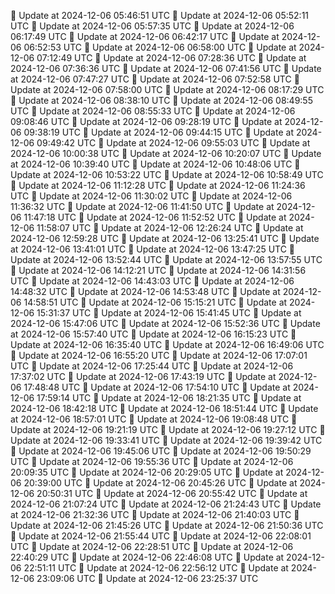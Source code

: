 🔄 Update at 2024-12-06 05:46:51 UTC
🔄 Update at 2024-12-06 05:52:11 UTC
🔄 Update at 2024-12-06 05:57:35 UTC
🔄 Update at 2024-12-06 06:17:49 UTC
🔄 Update at 2024-12-06 06:42:17 UTC
🔄 Update at 2024-12-06 06:52:53 UTC
🔄 Update at 2024-12-06 06:58:00 UTC
🔄 Update at 2024-12-06 07:12:49 UTC
🔄 Update at 2024-12-06 07:28:36 UTC
🔄 Update at 2024-12-06 07:36:36 UTC
🔄 Update at 2024-12-06 07:41:56 UTC
🔄 Update at 2024-12-06 07:47:27 UTC
🔄 Update at 2024-12-06 07:52:58 UTC
🔄 Update at 2024-12-06 07:58:00 UTC
🔄 Update at 2024-12-06 08:17:29 UTC
🔄 Update at 2024-12-06 08:38:10 UTC
🔄 Update at 2024-12-06 08:49:55 UTC
🔄 Update at 2024-12-06 08:55:33 UTC
🔄 Update at 2024-12-06 09:08:46 UTC
🔄 Update at 2024-12-06 09:28:19 UTC
🔄 Update at 2024-12-06 09:38:19 UTC
🔄 Update at 2024-12-06 09:44:15 UTC
🔄 Update at 2024-12-06 09:49:42 UTC
🔄 Update at 2024-12-06 09:55:03 UTC
🔄 Update at 2024-12-06 10:00:38 UTC
🔄 Update at 2024-12-06 10:20:07 UTC
🔄 Update at 2024-12-06 10:39:40 UTC
🔄 Update at 2024-12-06 10:48:06 UTC
🔄 Update at 2024-12-06 10:53:22 UTC
🔄 Update at 2024-12-06 10:58:49 UTC
🔄 Update at 2024-12-06 11:12:28 UTC
🔄 Update at 2024-12-06 11:24:36 UTC
🔄 Update at 2024-12-06 11:30:02 UTC
🔄 Update at 2024-12-06 11:36:32 UTC
🔄 Update at 2024-12-06 11:41:50 UTC
🔄 Update at 2024-12-06 11:47:18 UTC
🔄 Update at 2024-12-06 11:52:52 UTC
🔄 Update at 2024-12-06 11:58:07 UTC
🔄 Update at 2024-12-06 12:26:24 UTC
🔄 Update at 2024-12-06 12:59:28 UTC
🔄 Update at 2024-12-06 13:25:41 UTC
🔄 Update at 2024-12-06 13:41:01 UTC
🔄 Update at 2024-12-06 13:47:25 UTC
🔄 Update at 2024-12-06 13:52:44 UTC
🔄 Update at 2024-12-06 13:57:55 UTC
🔄 Update at 2024-12-06 14:12:21 UTC
🔄 Update at 2024-12-06 14:31:56 UTC
🔄 Update at 2024-12-06 14:43:03 UTC
🔄 Update at 2024-12-06 14:48:32 UTC
🔄 Update at 2024-12-06 14:53:48 UTC
🔄 Update at 2024-12-06 14:58:51 UTC
🔄 Update at 2024-12-06 15:15:21 UTC
🔄 Update at 2024-12-06 15:31:37 UTC
🔄 Update at 2024-12-06 15:41:45 UTC
🔄 Update at 2024-12-06 15:47:06 UTC
🔄 Update at 2024-12-06 15:52:36 UTC
🔄 Update at 2024-12-06 15:57:40 UTC
🔄 Update at 2024-12-06 16:15:23 UTC
🔄 Update at 2024-12-06 16:35:40 UTC
🔄 Update at 2024-12-06 16:49:06 UTC
🔄 Update at 2024-12-06 16:55:20 UTC
🔄 Update at 2024-12-06 17:07:01 UTC
🔄 Update at 2024-12-06 17:25:44 UTC
🔄 Update at 2024-12-06 17:37:02 UTC
🔄 Update at 2024-12-06 17:43:19 UTC
🔄 Update at 2024-12-06 17:48:48 UTC
🔄 Update at 2024-12-06 17:54:10 UTC
🔄 Update at 2024-12-06 17:59:14 UTC
🔄 Update at 2024-12-06 18:21:35 UTC
🔄 Update at 2024-12-06 18:42:18 UTC
🔄 Update at 2024-12-06 18:51:44 UTC
🔄 Update at 2024-12-06 18:57:01 UTC
🔄 Update at 2024-12-06 19:08:48 UTC
🔄 Update at 2024-12-06 19:21:19 UTC
🔄 Update at 2024-12-06 19:27:12 UTC
🔄 Update at 2024-12-06 19:33:41 UTC
🔄 Update at 2024-12-06 19:39:42 UTC
🔄 Update at 2024-12-06 19:45:06 UTC
🔄 Update at 2024-12-06 19:50:29 UTC
🔄 Update at 2024-12-06 19:55:36 UTC
🔄 Update at 2024-12-06 20:09:35 UTC
🔄 Update at 2024-12-06 20:29:05 UTC
🔄 Update at 2024-12-06 20:39:00 UTC
🔄 Update at 2024-12-06 20:45:26 UTC
🔄 Update at 2024-12-06 20:50:31 UTC
🔄 Update at 2024-12-06 20:55:42 UTC
🔄 Update at 2024-12-06 21:07:24 UTC
🔄 Update at 2024-12-06 21:24:43 UTC
🔄 Update at 2024-12-06 21:32:36 UTC
🔄 Update at 2024-12-06 21:40:03 UTC
🔄 Update at 2024-12-06 21:45:26 UTC
🔄 Update at 2024-12-06 21:50:36 UTC
🔄 Update at 2024-12-06 21:55:44 UTC
🔄 Update at 2024-12-06 22:08:01 UTC
🔄 Update at 2024-12-06 22:28:51 UTC
🔄 Update at 2024-12-06 22:40:29 UTC
🔄 Update at 2024-12-06 22:46:08 UTC
🔄 Update at 2024-12-06 22:51:11 UTC
🔄 Update at 2024-12-06 22:56:12 UTC
🔄 Update at 2024-12-06 23:09:06 UTC
🔄 Update at 2024-12-06 23:25:37 UTC
